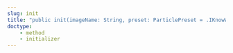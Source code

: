 ```yaml
---
slug: init
title: "public init(imageName: String, preset: ParticlePreset = .IKnowWhatImDoing)"
doctype:
    - method
    - initializer
---
```

